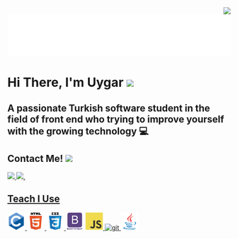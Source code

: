 <img src="https://media.giphy.com/media/H3CViADSOAHdK/giphy.gif" align="right" width="" height="">
<img src="your_cool_intro.gif">

# Hi There, I'm Uygar <img src = "https://raw.githubusercontent.com/MartinHeinz/MartinHeinz/master/wave.gif" width = 35px>

## A passionate Turkish software student in the field of front end who trying to improve yourself with the growing technology :computer:

## Contact Me!  <img src='https://raw.githubusercontent.com/ShahriarShafin/ShahriarShafin/main/Assets/handshake.gif' width="70px">

<a href = 'https://twitter.com/uygarsusluu'><img src="https://img.icons8.com/doodle/50/000000/twitter.png"/>
<a href = 'https://www.linkedin.com/in/uygar-s%C3%BCsl%C3%BC-52ab51216/'><img src="https://img.icons8.com/doodle/50/000000/linkedin--v2.png"/>,

## Teach I Use
<a href="https://www.cprogramming.com/" target="_blank"> <img src="https://raw.githubusercontent.com/devicons/devicon/master/icons/c/c-original.svg" alt="c" width="40" height="40"/> </a>
<a href="https://www.w3.org/html/" target="_blank"> <img src="https://raw.githubusercontent.com/devicons/devicon/master/icons/html5/html5-original-wordmark.svg" alt="html5" width="40" height="40"/> </a>
<a href="https://www.w3schools.com/css/" target="_blank"> <img src="https://raw.githubusercontent.com/devicons/devicon/master/icons/css3/css3-original-wordmark.svg" alt="css3" width="40" height="40"/> </a>
<a href="https://getbootstrap.com" target="_blank"> <img src="https://raw.githubusercontent.com/devicons/devicon/master/icons/bootstrap/bootstrap-plain-wordmark.svg" alt="bootstrap" width="40" height="40"/></a>
<a href="https://developer.mozilla.org/en-US/docs/Web/JavaScript" target="_blank"> <img src="https://raw.githubusercontent.com/devicons/devicon/master/icons/javascript/javascript-original.svg" alt="javascript" width="40" height="40"/> </a>
<a href="https://git-scm.com/" target="_blank"> <img src="https://www.vectorlogo.zone/logos/git-scm/git-scm-icon.svg" alt="git" width="40" height="40"/> </a>
<a href="https://www.java.com" target="_blank"> <img src="https://raw.githubusercontent.com/devicons/devicon/master/icons/java/java-original.svg" alt="java" width="40" height="40"/> </a>